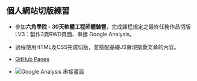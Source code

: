 ## 個人網站切版練習

- 參加**六角學院 - 30天軟體工程師體驗營**，完成課程規定之最終任務作品切版LV3：製作3頁RWD頁面、串接 Google Analysis。
- 過程使用HTML及CSS完成切版，並搭配基礎JS實現摺疊文章的內容。
- [GitHub Pages](https://jia-yiii.github.io/personal-website/)

- ![Google Analysis 串接畫面](https://images.hexschool.com/qa/12062817613305525554_2025-05-31T18:26:26Z.png)

